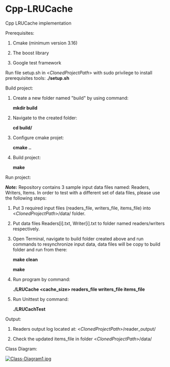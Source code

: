 # Cpp-LRUCache
Cpp LRUCache implementation

Prerequisites: 

1. Cmake (minimum version 3.16)

2. The boost library

3. Google test framework


Run file setup.sh in <*ClonedProjectPath*> with sudo privilege to install prerequisites tools: 
    **./setup.sh**

Build project: 

1. Create a new folder named "build" by using command: 

    **mkdir build**
	
2. Navigate to the created folder:

    **cd build/**
	
3. Configure cmake projet:

    **cmake ..**
	
4. Build project:

    **make**

Run project: 

***Note:*** Repository contains 3 sample input data files named: Readers, Writers, Items. 
In order to test with a different set of data files, please use the following steps:

1. Put 3 required input files (readers_file, writers_file, items_file) into <*ClonedProjectPath*>/data/ folder. 

2. Put data files Readers[i].txt, Writer[i].txt to folder named readers/writers respectively.

3. Open Terminal, navigate to build folder created above and run commands to resynchronize input data, data files will be copy to build folder and run from there: 

    **make clean**

    **make** 

4. Run program by command:

    **./LRUCache <cache_size> readers_file writers_file items_file** 
	
5. Run Unittest by command:

    **./LRUCachTest** 

Output: 

1. Readers output log located at: <*ClonedProjectPath*>/reader_output/

2. Check the updated  items_file in folder <*ClonedProjectPath*>/data/

Class Diagram: 


[![Class-Diagram1.jpg](https://i.postimg.cc/3RmbpjM4/Class-Diagram1.jpg)](https://postimg.cc/6260xvpt)




